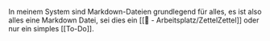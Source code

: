 In meinem System sind Markdown-Dateien grundlegend für alles, es ist also alles eine Markdown Datei, sei dies ein [[📝 - Arbeitsplatz/ZettelZettel]] oder nur ein simples [[To-Do]].
